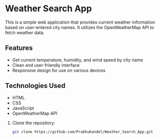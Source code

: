 # Weather Search App

This is a simple web application that provides current weather information based on user-entered city names. It utilizes the OpenWeatherMap API to fetch weather data.

## Features

- Get current temperature, humidity, and wind speed by city name
- Clean and user-friendly interface
- Responsive design for use on various devices

## Technologies Used

- HTML
- CSS
- JavaScript
- OpenWeatherMap API

1. Clone the repository:

   ```bash
   git clone https://github.com/PrabhuKandel/Weather_Search_App.git
   ```
